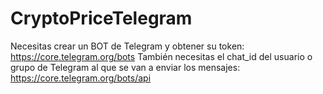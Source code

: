 # CryptoPriceTelegram


Necesitas crear un BOT de Telegram y obtener su token: https://core.telegram.org/bots
También necesitas el chat_id del usuario o grupo de Telegram al que se van a enviar los mensajes: https://core.telegram.org/bots/api
